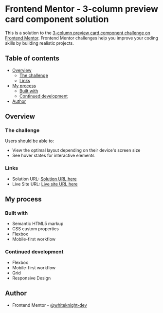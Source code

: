 # Frontend Mentor - 3-column preview card component solution

This is a solution to the [3-column preview card component challenge on Frontend Mentor](https://www.frontendmentor.io/challenges/3column-preview-card-component-pH92eAR2-). Frontend Mentor challenges help you improve your coding skills by building realistic projects.

## Table of contents

- [Overview](#overview)
  - [The challenge](#the-challenge)
  - [Links](#links)
- [My process](#my-process)
  - [Built with](#built-with)
  - [Continued development](#continued-development)
- [Author](#author)

## Overview

### The challenge

Users should be able to:

- View the optimal layout depending on their device's screen size
- See hover states for interactive elements

### Links

- Solution URL: [Solution URL here](https://github.com/whiteknight-dev/3C-Card-Component-Frontend-Mentor)
- Live Site URL: [Live site URL here](https://whiteknight-dev.github.io/3C-Card-Component-Frontend-Mentor/)

## My process

### Built with

- Semantic HTML5 markup
- CSS custom properties
- Flexbox
- Mobile-first workflow

### Continued development

- Flexbox
- Mobile-first workflow
- Grid
- Responsive Design

## Author

- Frontend Mentor - [@whiteknight-dev](https://www.frontendmentor.io/profile/whiteknight-dev)
